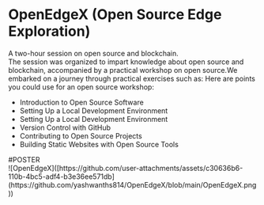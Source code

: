 # OpenEdgeX (Open Source Edge Exploration)
A two-hour session on open source and blockchain.
<br>
The session was organized to impart knowledge about open source and blockchain, accompanied by a practical workshop on open source.We embarked on a journey through practical exercises such as:
Here are points you could use for an open source workshop:
<ul>
  <li>Introduction to Open Source Software</li>
  <li>Setting Up a Local Development Environment</li>
  <li>Setting Up a Local Development Environment</li>
  <li>Version Control with GitHub</li>
  <li>Contributing to Open Source Projects</li>
  <li>Building Static Websites with Open Source Tools</li>
</ul>
#POSTER
<br>
![OpenEdgeX]([https://github.com/user-attachments/assets/c30636b6-110b-4bc5-adf4-b3e36ee571db](https://github.com/yashwanths814/OpenEdgeX/blob/main/OpenEdgeX.png))
